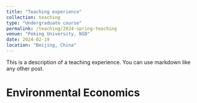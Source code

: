 ```yaml
---
title: "Teaching experience"
collection: teaching
type: "Undergraduate course"
permalink: /teaching/2024-spring-teaching
venue: "Peking University, NSD"
date: 2024-02-19
location: "Beijing, China"
---
```


This is a description of a teaching experience. You can use markdown like any other post.

Environmental Economics
======

